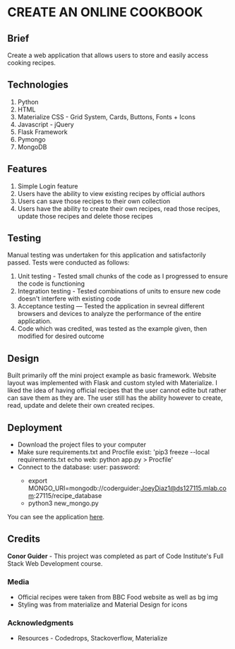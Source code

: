 # CREATE AN ONLINE COOKBOOK

## Brief

Create a web application that allows users to store and easily access cooking recipes.

## Technologies

1. Python 
2. HTML 
3. Materialize CSS - Grid System, Cards, Buttons, Fonts + Icons
4. Javascript - jQuery
3. Flask Framework
4. Pymongo
5. MongoDB

## Features

1. Simple Login feature
2. Users have the ability to view existing recipes by official authors
3. Users can save those recipes to their own collection
4. Users have the ability to create their own recipes, read those recipes, update those recipes and delete those recipes


## Testing
Manual testing was undertaken for this application and satisfactorily passed. Tests were conducted as follows: 
1. Unit testing - Tested small chunks of the code as I progressed to ensure the code is functioning
2. Integration testing - Tested combinations of units to ensure new code doesn't interfere with existing code
3. Acceptance testing — Tested the application in sevreal different browsers and devices to analyze the performance of the entire application.
4. Code which was credited, was tested as the example given, then modified for desired outcome


## Design
Built primarily off the mini project example as basic framework. Website layout was implemented with Flask and custom styled with Materialize. I liked the idea of having official recipes that the user cannot edite but rather can save them as they are. The user still has the ability however to create, read, update and delete their own created recipes.

## Deployment
* Download the project files to your computer
* Make sure requirements.txt and Procfile exist: 'pip3 freeze --local requirements.txt echo web: python app.py > Procfile'
* Connect to the database: user: password:<JoeyDiaz1>
    * export MONGO_URI=mongodb://coderguider:JoeyDiaz1@ds127115.mlab.com:27115/recipe_database  
    * python3 new_mongo.py

You can see the application [here](https://coderguider.github.io/Recipe_cookbook/).

## Credits

**Conor Guider** - This project was completed as part of Code Institute's Full Stack Web Development course.

### Media
* Official recipes were taken from BBC Food website as well as bg img
* Styling was from materialize and Material Design for icons

### Acknowledgments
* Resources - Codedrops, Stackoverflow, Materialize
